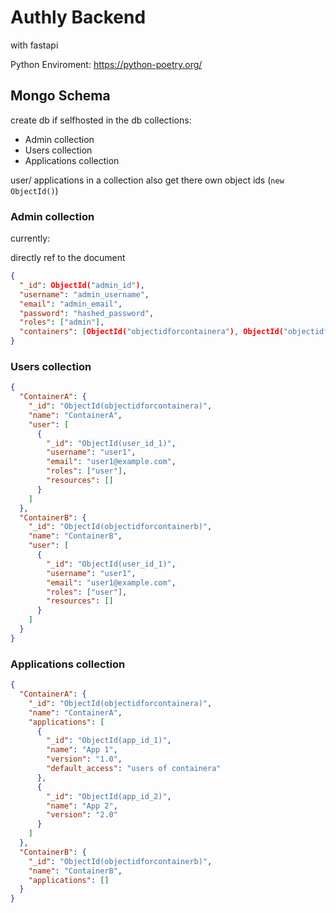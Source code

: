 # Authly Backend

with fastapi

Python Enviroment:
<https://python-poetry.org/>

## Mongo Schema

create db if selfhosted
in the db collections:

- Admin collection
- Users collection
- Applications collection

user/ applications in a collection also get there own object ids (`new ObjectId()`)

### Admin collection

currently:

directly ref to the document

```json
{
  "_id": ObjectId("admin_id"),
  "username": "admin_username",
  "email": "admin_email",
  "password": "hashed_password",
  "roles": ["admin"],
  "containers": [ObjectId("objectidforcontainera"), ObjectId("objectidforcontainerb")]
}
```

### Users collection

```json
{
  "ContainerA": {
    "_id": "ObjectId(objectidforcontainera)",
    "name": "ContainerA",
    "user": [
      {
        "_id": "ObjectId(user_id_1)",
        "username": "user1",
        "email": "user1@example.com",
        "roles": ["user"],
        "resources": []
      }
    ]
  },
  "ContainerB": {
    "_id": "ObjectId(objectidforcontainerb)",
    "name": "ContainerB",
    "user": [
      {
        "_id": "ObjectId(user_id_1)",
        "username": "user1",
        "email": "user1@example.com",
        "roles": ["user"],
        "resources": []
      }
    ]
  }
}
```

### Applications collection

```json
{
  "ContainerA": {
    "_id": "ObjectId(objectidforcontainera)",
    "name": "ContainerA",
    "applications": [
      {
        "_id": "ObjectId(app_id_1)",
        "name": "App 1",
        "version": "1.0",
        "default_access": "users of containera"
      },
      {
        "_id": "ObjectId(app_id_2)",
        "name": "App 2",
        "version": "2.0"
      }
    ]
  },
  "ContainerB": {
    "_id": "ObjectId(objectidforcontainerb)",
    "name": "ContainerB",
    "applications": []
  }
}
```
